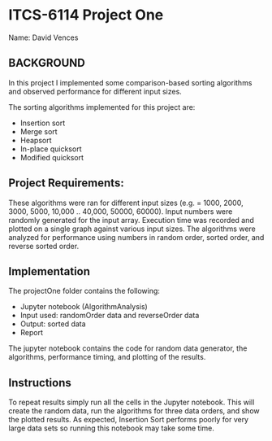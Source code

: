 # ITCS-6114 Project One
Name: David Vences

## BACKGROUND
In  this project I implemented some comparison-based sorting algorithms and observed performance for different input sizes.

The sorting algorithms implemented for this project are:
- Insertion sort
- Merge sort
- Heapsort
- In-place quicksort
- Modified quicksort

## Project Requirements:

These algorithms were ran for different input sizes (e.g. 
 = 1000, 2000, 3000, 5000, 10,000 .. 40,000, 50000, 60000). Input numbers were randomly generated for the input array. Execution time was recorded and plotted on a single graph against various input sizes. The algorithms were analyzed for performance using numbers in random order, sorted order, and reverse sorted order. 

 ## Implementation
The projectOne folder contains the following:
- Jupyter notebook (AlgorithmAnalysis)
- Input used: randomOrder data and reverseOrder data
- Output: sorted data
- Report

The jupyter notebook contains the code for random data generator, the algorithms, performance timing, and plotting of the results. 


## Instructions
To repeat results simply run all the cells in the Jupyter notebook. This will create the random data, run the algorithms for three data orders, and show the plotted results. As expected, Insertion Sort performs poorly for very large data sets so running this notebook may take some time. 
